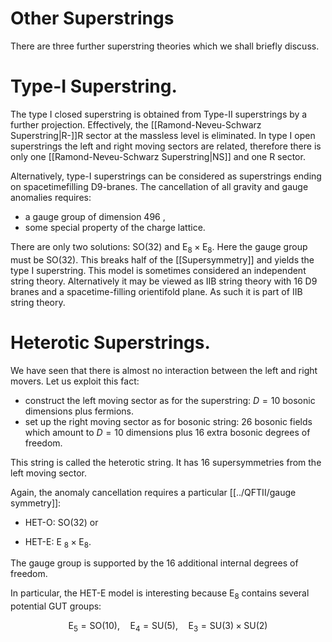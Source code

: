 # Other Superstrings

There are three further superstring theories which we shall briefly discuss.

# Type-I Superstring. 
The type I closed superstring is obtained from Type-II superstrings by a further projection. Effectively, the [[Ramond-Neveu-Schwarz Superstring|R-]]R sector at the massless level is eliminated. In type I open superstrings the left and right moving sectors are related, therefore there is only one [[Ramond-Neveu-Schwarz Superstring|NS]] and one R sector.

Alternatively, type-I superstrings can be considered as superstrings ending on spacetimefilling D9-branes. The cancellation of all gravity and gauge anomalies requires:

- a gauge group of dimension 496 ,
- some special property of the charge lattice.

There are only two solutions: $\mathrm{SO}(32)$ and $\mathrm{E}_{8} \times \mathrm{E}_{8}$. Here the gauge group must be $\mathrm{SO}(32)$. This breaks half of the [[Supersymmetry]] and yields the type I superstring. This model is sometimes considered an independent string theory. Alternatively it may be viewed as IIB string theory with 16 D9 branes and a spacetime-filling orientifold plane. As such it is part of IIB string theory. 

# Heterotic Superstrings. 
We have seen that there is almost no interaction between the left and right movers. Let us exploit this fact:

- construct the left moving sector as for the superstring: $D=10$ bosonic dimensions plus fermions.
- set up the right moving sector as for bosonic string: 26 bosonic fields which amount to $D=10$ dimensions plus 16 extra bosonic degrees of freedom.

This string is called the heterotic string. It has 16 supersymmetries from the left moving sector.

Again, the anomaly cancellation requires a particular [[../QFTII/gauge symmetry]]:

- HET-O: SO(32) or

- HET-E: E $_{8} \times \mathrm{E}_{8}$.

The gauge group is supported by the 16 additional internal degrees of freedom.

In particular, the HET-E model is interesting because $\mathrm{E}_{8}$ contains several potential GUT groups:

$$
\mathrm{E}_{5}=\mathrm{SO}(10), \quad \mathrm{E}_{4}=\mathrm{SU}(5), \quad \mathrm{E}_{3}=\mathrm{SU}(3) \times \mathrm{SU}(2)
$$